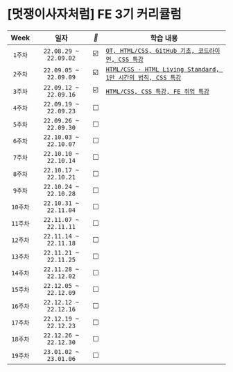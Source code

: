 #  [멋쟁이사자처럼] FE 3기 커리큘럼 


| Week | 일자 | *🐢* | 학습 내용 | 
| :-----------: | :-----------: | -- | ------------ | 
| ```1주차``` | ```22.08.29 ~ 22.09.02``` | ☑️ | [```OT, HTML/CSS, GitHub 기초, 코드라이언, CSS 특강```](https://github.com/chaeryun0/FrontendSchool_3/tree/main/1%EC%A3%BC%EC%B0%A8) |
| ```2주차``` | ```22.09.05 ~ 22.09.09``` | ☑️ | [```HTML/CSS - HTML Living Standard, 1만 시간의 법칙, CSS 특강```](https://github.com/chaeryun0/FrontendSchool_3/tree/main/2%EC%A3%BC%EC%B0%A8)
| ```3주차``` | ```22.09.12 ~ 22.09.16``` | ☑️ | [```HTML/CSS, CSS 특강, FE 취업 특강```](https://github.com/chaeryun0/FrontendSchool_3/tree/main/3%EC%A3%BC%EC%B0%A8) |
| ```4주차``` | ```22.09.19 ~ 22.09.23``` | ☐ |  |
| ```5주차``` | ```22.09.26 ~ 22.09.30``` | ☐ |  |
| ```6주차``` | ```22.10.03 ~ 22.10.07``` | ☐ |  |
| ```7주차``` | ```22.10.10 ~ 22.10.14``` | ☐ |  |
| ```8주차``` | ```22.10.17 ~ 22.10.21``` | ☐ |  |
| ```9주차``` | ```22.10.24 ~ 22.10.28``` | ☐ |  |
| ```10주차``` | ```22.10.31 ~ 22.11.04``` | ☐ |  |
| ```11주차``` | ```22.11.07 ~ 22.11.11``` | ☐ |  |
| ```12주차``` | ```22.11.14 ~ 22.11.18``` | ☐ |  |
| ```13주차``` | ```22.11.21 ~ 22.11.25``` | ☐ |  |
| ```14주차``` | ```22.11.28 ~ 22.12.02``` | ☐ |  |
| ```15주차``` | ```22.12.05 ~ 22.12.09``` | ☐ |  |
| ```16주차``` | ```22.12.12 ~ 22.12.16``` | ☐ |  |
| ```17주차``` | ```22.12.19 ~ 22.12.23``` | ☐ |  |
| ```18주차``` | ```22.12.26 ~ 22.12.30``` | ☐ |  |
| ```19주차``` | ```23.01.02 ~ 23.01.06``` | ☐ |  |

